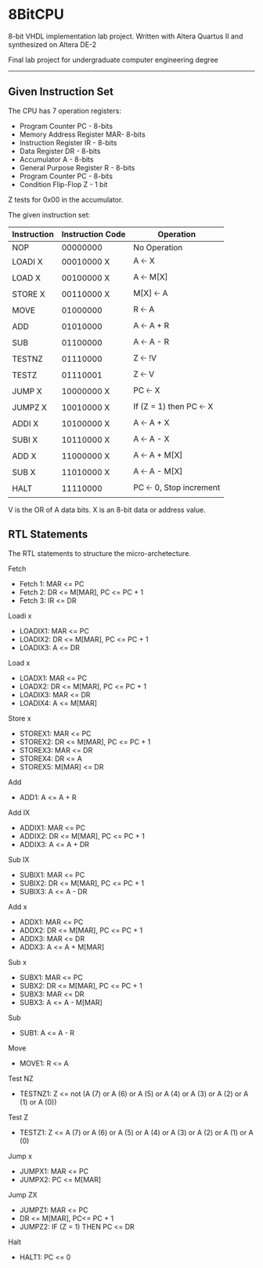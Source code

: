 # 8BitCPU
8-bit VHDL implementation lab project. Written with Altera Quartus II and synthesized on Altera DE-2

Final lab project for undergraduate computer engineering degree
***
## Given Instruction Set

The CPU has 7 operation registers:
* Program Counter PC - 8-bits
* Memory Address Register MAR- 8-bits
* Instruction Register IR - 8-bits
* Data Register DR - 8-bits
* Accumulator A - 8-bits
* General Purpose Register R - 8-bits
* Program Counter PC - 8-bits
* Condition Flip-Flop Z - 1 bit

Z tests for 0x00 in the accumulator.

The given instruction set:

| **Instruction**  | **Instruction Code** | **Operation**             |
| ---------------- |:-------------------- | --------------------------|
| NOP              | 00000000             | No Operation              |
| LOADI X          | 00010000 X           | A 🡠 X                    |
| LOAD X           | 00100000 X           | A 🡠 M[X]                 |
| STORE X          | 00110000 X           | M[X] 🡠 A                 |
| MOVE             | 01000000             | R 🡠 A                    |
| ADD              | 01010000             | A 🡠 A + R                |
| SUB              | 01100000             | A 🡠 A - R                |
| TESTNZ           | 01110000             | Z 🡠 !V                   |
| TESTZ            | 01110001             | Z 🡠 V                    |
| JUMP X           | 10000000 X           | PC 🡠 X                   |
| JUMPZ X          | 10010000 X           | If (Z = 1) then PC 🡠 X   |
| ADDI X           | 10100000 X           | A 🡠 A + X                |
| SUBI X           | 10110000 X           | A 🡠 A - X                |
| ADD X            | 11000000 X           | A 🡠 A + M[X]             |
| SUB X            | 11010000 X           | A 🡠 A - M[X]             |
| HALT             | 11110000             | PC 🡠 0, Stop increment   |

V is the OR of A data bits.
X is an 8-bit data or address value.

## RTL Statements

The RTL statements to structure the micro-archetecture.
 
Fetch 
* Fetch 1: MAR <= PC 
* Fetch 2: DR <= M[MAR], PC <= PC + 1 
* Fetch 3: IR <= DR

Loadi x 
* LOADIX1: MAR <= PC 
* LOADIX2: DR <= M[MAR], PC <= PC + 1 
* LOADIX3: A <= DR 
 
Load x 
 * LOADX1: MAR <= PC 
 * LOADX2: DR <= M[MAR], PC <= PC + 1 
 * LOADIX3: MAR <= DR 
 * LOADIX4: A <= M[MAR] 
 
Store x 
* STOREX1: MAR <= PC 
* STOREX2: DR <= M[MAR], PC <= PC + 1 
* STOREX3: MAR <= DR 
* STOREX4: DR <= A 
* STOREX5: M[MAR] <= DR

Add 
* ADD1: A <= A + R 

Add IX 
* ADDIX1: MAR <= PC 
* ADDIX2: DR <= M[MAR], PC <= PC + 1 
* ADDIX3: A <= A + DR

Sub IX 
* SUBIX1: MAR <= PC 
* SUBIX2: DR <= M[MAR], PC <= PC + 1 
* SUBIX3: A <= A - DR 

Add x  
* ADDX1: MAR <= PC 
* ADDX2: DR <= M[MAR], PC <= PC + 1 
* ADDX3: MAR <= DR 
* ADDX3: A <= A + M[MAR] 

Sub x  
* SUBX1: MAR <= PC 
* SUBX2: DR <= M[MAR], PC <= PC + 1 
* SUBX3: MAR <= DR 
* SUBX3: A <= A - M[MAR] 

Sub 
* SUB1: A <= A - R 

Move 
* MOVE1: R <= A 

Test NZ 
* TESTNZ1: Z <= not (A (7) or A (6) or A (5) or A (4) or A (3) or A (2) or A (1) or A (0)) 

Test Z 
* TESTZ1: Z <= A (7) or A (6) or A (5) or A (4) or A (3) or A (2) or A (1) or A (0) 

Jump x 
* JUMPX1: MAR <= PC 
* JUMPX2: PC <= M[MAR] 

Jump ZX 
* JUMPZ1: MAR <= PC 
* DR <= M[MAR], PC<= PC + 1 
* JUMPZ2: IF (Z = 1) THEN PC <= DR 

Halt 
* HALT1: PC <= 0 
